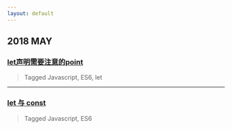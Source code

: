 ```yaml
---
layout: default
---
```


## 2018 MAY

### [let声明需要注意的point](_blog/let-point.html)

> Tagged Javascript, ES6, let

* * *

### [let 与 const](./let-point.html)

> Tagged Javascript, ES6


